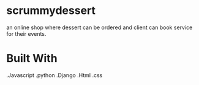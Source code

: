 # scrummydessert
an online shop where dessert can be ordered and client can book service for their events.
# Built With
.Javascript
.python
.Django
.Html
.css
